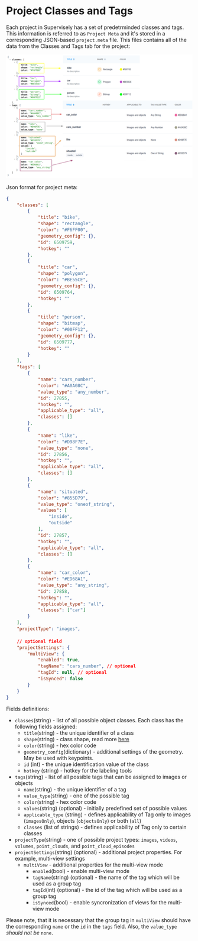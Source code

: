 # Project Classes and Tags

Each project in Supervisely has a set of predetrminded classes and tags. This information is referred to as `Project Meta` and it's stored in a corresponding JSON-based `project.meta` file. This files contains all of the data from the Classes and Tags tab for the project:

![](../../.gitbook/assets/meta.png)

Json format for project meta:

```json
{
    "classes": [
        {
            "title": "bike",
            "shape": "rectangle",
            "color": "#F6FF00",
            "geometry_config": {},
            "id": 6509759,
            "hotkey": ""
        },
        {
            "title": "car",
            "shape": "polygon",
            "color": "#BE55CE",
            "geometry_config": {},
            "id": 6509764,
            "hotkey": ""            
        },
        {
            "title": "person",
            "shape": "bitmap",
            "color": "#00FF12",
            "geometry_config": {},
            "id": 6509777,
            "hotkey": ""            
        }
    ],
    "tags": [
        {
            "name": "cars_number",
            "color": "#A0A08C",
            "value_type": "any_number",
            "id": 27855,
            "hotkey": "",
            "applicable_type": "all",
            "classes": []            
        },
        {
            "name": "like",
            "color": "#D98F7E",
            "value_type": "none",
            "id": 27856,
            "hotkey": "",
            "applicable_type": "all",
            "classes": []               
        },
        {
            "name": "situated",
            "color": "#855D79",
            "value_type": "oneof_string",
            "values": [
                "inside",
                "outside"
            ],
            "id": 27857,
            "hotkey": "",
            "applicable_type": "all",
            "classes": []               
        },
        {
            "name": "car_color",
            "color": "#ED68A1",
            "value_type": "any_string",
            "id": 27858,
            "hotkey": "",
            "applicable_type": "all",
            "classes": ["car"]
        }
    ],
    "projectType": "images",
    
    // optional field
    "projectSettings": {
        "multiView": {
            "enabled": true,
            "tagName": "cars_number", // optional
            "tagId": null, // optional
            "isSynced": false
        }
    }
}
```

Fields definitions:

* `classes`(string) - list of all possible object classes. Each class has the following fields assigned:
  * `title`(string) - the unique identifier of a class
  * `shape`(string) - class shape, read more [here](../../api-references/supervisely-annotation-json-format/objects.md)
  * `color`(string) - hex color code
  * `geometry_config`(dictionary) - additional settings of the geometry. May be used with keypoints.
  * `id` (int) - the unique identification value of the class
  * `hotkey` (string) - hotkey for the labeling tools
* `tags`(string) - list of all possible tags that can be assigned to images or objects
  * `name`(string) - the unique identifier of a tag
  * `value_type`(string) - one of the possible tag
  * `color`(string) - hex color code
  * `values`(string) (optional) - initially predefined set of possible values
  * `applicable_type` (string) - defines applicability of Tag only to images (`imagesOnly`), objects (`objectsOnly`) or both (`all`)
  * `classes` (list of strings) - defines applicability of Tag only to certain classes
* `projectType`(string) - one of possible project types: `images`, `videos`, `volumes`, `point_clouds`, and `point_cloud_episodes`
* `projectSettings`(string) (optional) - additional project properties. For example, multi-view settings
  * `multiView` - additional properties for the multi-view mode
    * `enabled`(bool) - enable multi-view mode
    * `tagName`(string) (optional) - the name of the tag which will be used as a group tag
    * `tagId`(int) (optional) - the id of the tag which will be used as a group tag
    * `isSynced`(bool) - enable syncronization of views for the multi-view mode

Please note, that it is necessary that the group tag in `multiView` should have the corresponding `name` or the `id` in the `tags` field. Also, the `value_type` *should not be* `none`.